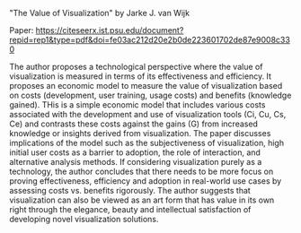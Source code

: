 "The Value of Visualization" by Jarke J. van Wijk 

Paper: https://citeseerx.ist.psu.edu/document?repid=rep1&type=pdf&doi=fe03ac212d20e2b0de223601702de87e9008c330

The author proposes a technological perspective where the value of visualization is measured in terms of its effectiveness and efficiency.
It proposes an economic model to measure the value of visualization based on costs (development, user training, usage costs) and benefits (knowledge gained). THis is a simple economic model that includes various costs associated with the development and use of visualization tools (Ci, Cu, Cs, Ce) and contrasts these costs against the gains (G) from increased knowledge or insights derived from visualization.
The paper discusses implications of the model such as the subjectiveness of visualization, high initial user costs as a barrier to adoption, the role of interaction, and alternative analysis methods.
If considering visualization purely as a technology, the author concludes that there needs to be more focus on proving effectiveness, efficiency and adoption in real-world use cases by assessing costs vs. benefits rigorously.
The author suggests that visualization can also be viewed as an art form that has value in its own right through the elegance, beauty and intellectual satisfaction of developing novel visualization solutions.
